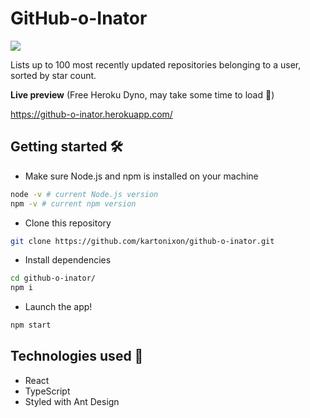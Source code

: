 # GitHub-o-Inator

![](https://hits.seeyoufarm.com/api/count/incr/badge.svg?url=https%3A%2F%2Fgithub.com%2Fkartonixon%2Fgithub-o-inator&count_bg=%2379C83D&title_bg=%23555555&icon=github.svg&icon_color=%23E7E7E7&title=visits&edge_flat=false)

Lists up to 100 most recently updated repositories belonging to a user, sorted by star count.

**Live preview** (Free Heroku Dyno, may take some time to load 🐒)

https://github-o-inator.herokuapp.com/

## Getting started 🛠

- Make sure Node.js and npm is installed on your machine

```bash
node -v # current Node.js version
npm -v # current npm version
```

- Clone this repository

```bash
git clone https://github.com/kartonixon/github-o-inator.git
```

- Install dependencies

```bash
cd github-o-inator/
npm i
```

- Launch the app!

```bash
npm start
```

## Technologies used 🔧

- React
- TypeScript
- Styled with Ant Design
